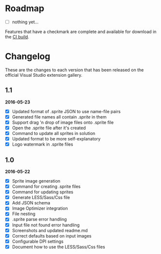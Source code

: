 # Roadmap

- [ ] nothing yet...

Features that have a checkmark are complete and available for
download in the
[CI build](http://vsixgallery.com/extension/cd92c0c6-2c32-49a3-83ca-0dc767c7d78e/).

# Changelog

These are the changes to each version that has been released
on the official Visual Studio extension gallery.

## 1.1

**2016-05-23**

- [x] Updated format of .sprite JSON to use name-file pairs
- [x] Generated file names all contain *.sprite* in them
- [x] Support drag 'n drop of image files onto .sprite file
- [x] Open the .sprite file after it's created
- [x] Command to update all sprites in solution
- [x] Updated format to be more self-explanatory
- [x] Logo watermark in .sprite files 

## 1.0

**2016-05-22**

- [x] Sprite image generation
- [x] Command for creating .sprite files
- [x] Command for updating sprites
- [x] Generate LESS/Sass/Css file
- [x] Add JSON schema
- [x] Image Optimizer integration
- [x] File nesting
- [x] .sprite parse error handling
- [x] Input file not found error handling
- [x] Screenshots and updated readme.md
- [x] Correct defaults based on input images
- [x] Configurable DPI settings
- [x] Document how to use the LESS/Sass/Css files